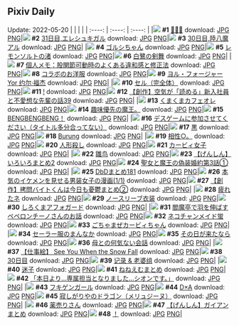 ## Pixiv Daily
Update: 2022-05-20
|      |      |      |
| :----: | :----: | :----: |
|![](https://pixiv.microyu.workers.dev/c/240x480/img-master/img/2022/05/18/00/00/04/98419507_p0_master1200.jpg) **#1** [🐸🐸🐸](https://www.pixiv.net/artworks/98419507) download: [JPG](https://pixiv.microyu.workers.dev/img-original/img/2022/05/18/00/00/04/98419507_p0.jpg) [PNG](https://pixiv.microyu.workers.dev/img-original/img/2022/05/18/00/00/04/98419507_p0.png)|![](https://pixiv.microyu.workers.dev/c/240x480/img-master/img/2022/05/19/00/00/09/98440469_p0_master1200.jpg) **#2** [31日目,エレシュキガル](https://www.pixiv.net/artworks/98440469) download: [JPG](https://pixiv.microyu.workers.dev/img-original/img/2022/05/19/00/00/09/98440469_p0.jpg) [PNG](https://pixiv.microyu.workers.dev/img-original/img/2022/05/19/00/00/09/98440469_p0.png)|![](https://pixiv.microyu.workers.dev/c/240x480/img-master/img/2022/05/18/00/00/08/98419538_p0_master1200.jpg) **#3** [30日目,陸八魔アル](https://www.pixiv.net/artworks/98419538) download: [JPG](https://pixiv.microyu.workers.dev/img-original/img/2022/05/18/00/00/08/98419538_p0.jpg) [PNG](https://pixiv.microyu.workers.dev/img-original/img/2022/05/18/00/00/08/98419538_p0.png)|
|![](https://pixiv.microyu.workers.dev/c/240x480/img-master/img/2022/05/18/00/00/11/98419554_p0_master1200.jpg) **#4** [ゴルシちゃん](https://www.pixiv.net/artworks/98419554) download: [JPG](https://pixiv.microyu.workers.dev/img-original/img/2022/05/18/00/00/11/98419554_p0.jpg) [PNG](https://pixiv.microyu.workers.dev/img-original/img/2022/05/18/00/00/11/98419554_p0.png)|![](https://pixiv.microyu.workers.dev/c/240x480/img-master/img/2022/05/18/12/47/22/98428086_p0_master1200.jpg) **#5** [レモンソルトの渚](https://www.pixiv.net/artworks/98428086) download: [JPG](https://pixiv.microyu.workers.dev/img-original/img/2022/05/18/12/47/22/98428086_p0.jpg) [PNG](https://pixiv.microyu.workers.dev/img-original/img/2022/05/18/12/47/22/98428086_p0.png)|![](https://pixiv.microyu.workers.dev/c/240x480/img-master/img/2022/05/19/00/00/02/98440406_p0_master1200.jpg) **#6** [白鷺の剣舞](https://www.pixiv.net/artworks/98440406) download: [JPG](https://pixiv.microyu.workers.dev/img-original/img/2022/05/19/00/00/02/98440406_p0.jpg) [PNG](https://pixiv.microyu.workers.dev/img-original/img/2022/05/19/00/00/02/98440406_p0.png)|
|![](https://pixiv.microyu.workers.dev/c/240x480/img-master/img/2022/05/19/09/00/01/98446669_p0_master1200.jpg) **#7** [個人メモ：股関節可動時のよくある違和感と修正法](https://www.pixiv.net/artworks/98446669) download: [JPG](https://pixiv.microyu.workers.dev/img-original/img/2022/05/19/09/00/01/98446669_p0.jpg) [PNG](https://pixiv.microyu.workers.dev/img-original/img/2022/05/19/09/00/01/98446669_p0.png)|![](https://pixiv.microyu.workers.dev/c/240x480/img-master/img/2022/05/18/19/00/02/98433059_p0_master1200.jpg) **#8** [コラボのお洋服](https://www.pixiv.net/artworks/98433059) download: [JPG](https://pixiv.microyu.workers.dev/img-original/img/2022/05/18/19/00/02/98433059_p0.jpg) [PNG](https://pixiv.microyu.workers.dev/img-original/img/2022/05/18/19/00/02/98433059_p0.png)|![](https://pixiv.microyu.workers.dev/c/240x480/img-master/img/2022/05/18/02/36/51/98422576_p0_master1200.jpg) **#9** [ヨル・フォージャー Yor  约尔·福杰](https://www.pixiv.net/artworks/98422576) download: [JPG](https://pixiv.microyu.workers.dev/img-original/img/2022/05/18/02/36/51/98422576_p0.jpg) [PNG](https://pixiv.microyu.workers.dev/img-original/img/2022/05/18/02/36/51/98422576_p0.png)|
|![](https://pixiv.microyu.workers.dev/c/240x480/img-master/img/2022/05/18/00/00/11/98419555_p0_master1200.jpg) **#10** [セル（完全体）](https://www.pixiv.net/artworks/98419555) download: [JPG](https://pixiv.microyu.workers.dev/img-original/img/2022/05/18/00/00/11/98419555_p0.jpg) [PNG](https://pixiv.microyu.workers.dev/img-original/img/2022/05/18/00/00/11/98419555_p0.png)|![](https://pixiv.microyu.workers.dev/c/240x480/img-master/img/2022/05/18/00/10/36/98420014_p0_master1200.jpg) **#11** [!](https://www.pixiv.net/artworks/98420014) download: [JPG](https://pixiv.microyu.workers.dev/img-original/img/2022/05/18/00/10/36/98420014_p0.jpg) [PNG](https://pixiv.microyu.workers.dev/img-original/img/2022/05/18/00/10/36/98420014_p0.png)|![](https://pixiv.microyu.workers.dev/c/240x480/img-master/img/2022/05/19/18/00/06/98452704_p0_master1200.jpg) **#12** [【創作】空気が「読める」新入社員と不愛想な先輩の話39](https://www.pixiv.net/artworks/98452704) download: [JPG](https://pixiv.microyu.workers.dev/img-original/img/2022/05/19/18/00/06/98452704_p0.jpg) [PNG](https://pixiv.microyu.workers.dev/img-original/img/2022/05/19/18/00/06/98452704_p0.png)|
|![](https://pixiv.microyu.workers.dev/c/240x480/img-master/img/2022/05/18/20/30/00/98434952_p0_master1200.jpg) **#13** [くまくまカフェオレ](https://www.pixiv.net/artworks/98434952) download: [JPG](https://pixiv.microyu.workers.dev/img-original/img/2022/05/18/20/30/00/98434952_p0.jpg) [PNG](https://pixiv.microyu.workers.dev/img-original/img/2022/05/18/20/30/00/98434952_p0.png)|![](https://pixiv.microyu.workers.dev/c/240x480/img-master/img/2022/05/18/14/09/20/98428811_p0_master1200.jpg) **#14** [趣味優先の魔王。](https://www.pixiv.net/artworks/98428811) download: [JPG](https://pixiv.microyu.workers.dev/img-original/img/2022/05/18/14/09/20/98428811_p0.jpg) [PNG](https://pixiv.microyu.workers.dev/img-original/img/2022/05/18/14/09/20/98428811_p0.png)|![](https://pixiv.microyu.workers.dev/c/240x480/img-master/img/2022/05/19/01/14/01/98442398_p0_master1200.jpg) **#15** [BENGBENGBENG！](https://www.pixiv.net/artworks/98442398) download: [JPG](https://pixiv.microyu.workers.dev/img-original/img/2022/05/19/01/14/01/98442398_p0.jpg) [PNG](https://pixiv.microyu.workers.dev/img-original/img/2022/05/19/01/14/01/98442398_p0.png)|
|![](https://pixiv.microyu.workers.dev/c/240x480/img-master/img/2022/05/18/00/09/27/98419980_p0_master1200.jpg) **#16** [デスゲームに参加させてください（タイトル多分合ってない）](https://www.pixiv.net/artworks/98419980) download: [JPG](https://pixiv.microyu.workers.dev/img-original/img/2022/05/18/00/09/27/98419980_p0.jpg) [PNG](https://pixiv.microyu.workers.dev/img-original/img/2022/05/18/00/09/27/98419980_p0.png)|![](https://pixiv.microyu.workers.dev/c/240x480/img-master/img/2022/05/18/16/40/09/98430695_p0_master1200.jpg) **#17** [黒](https://www.pixiv.net/artworks/98430695) download: [JPG](https://pixiv.microyu.workers.dev/img-original/img/2022/05/18/16/40/09/98430695_p0.jpg) [PNG](https://pixiv.microyu.workers.dev/img-original/img/2022/05/18/16/40/09/98430695_p0.png)|![](https://pixiv.microyu.workers.dev/c/240x480/img-master/img/2022/05/19/19/12/48/98454066_p0_master1200.jpg) **#18** [Burung](https://www.pixiv.net/artworks/98454066) download: [JPG](https://pixiv.microyu.workers.dev/img-original/img/2022/05/19/19/12/48/98454066_p0.jpg) [PNG](https://pixiv.microyu.workers.dev/img-original/img/2022/05/19/19/12/48/98454066_p0.png)|
|![](https://pixiv.microyu.workers.dev/c/240x480/img-master/img/2022/05/19/07/27/46/98445887_p0_master1200.jpg) **#19** [相性○。](https://www.pixiv.net/artworks/98445887) download: [JPG](https://pixiv.microyu.workers.dev/img-original/img/2022/05/19/07/27/46/98445887_p0.jpg) [PNG](https://pixiv.microyu.workers.dev/img-original/img/2022/05/19/07/27/46/98445887_p0.png)|![](https://pixiv.microyu.workers.dev/c/240x480/img-master/img/2022/05/18/00/00/05/98419523_p0_master1200.jpg) **#20** [人形殺し](https://www.pixiv.net/artworks/98419523) download: [JPG](https://pixiv.microyu.workers.dev/img-original/img/2022/05/18/00/00/05/98419523_p0.jpg) [PNG](https://pixiv.microyu.workers.dev/img-original/img/2022/05/18/00/00/05/98419523_p0.png)|![](https://pixiv.microyu.workers.dev/c/240x480/img-master/img/2022/05/18/15/03/45/98429593_p0_master1200.jpg) **#21** [カービィ女子](https://www.pixiv.net/artworks/98429593) download: [JPG](https://pixiv.microyu.workers.dev/img-original/img/2022/05/18/15/03/45/98429593_p0.jpg) [PNG](https://pixiv.microyu.workers.dev/img-original/img/2022/05/18/15/03/45/98429593_p0.png)|
|![](https://pixiv.microyu.workers.dev/c/240x480/img-master/img/2022/05/18/23/25/14/98439429_p0_master1200.jpg) **#22** [雛鸟](https://www.pixiv.net/artworks/98439429) download: [JPG](https://pixiv.microyu.workers.dev/img-original/img/2022/05/18/23/25/14/98439429_p0.jpg) [PNG](https://pixiv.microyu.workers.dev/img-original/img/2022/05/18/23/25/14/98439429_p0.png)|![](https://pixiv.microyu.workers.dev/c/240x480/img-master/img/2022/05/18/22/22/37/98437822_p0_master1200.jpg) **#23** [【げんしん】いろいろまとめ2](https://www.pixiv.net/artworks/98437822) download: [JPG](https://pixiv.microyu.workers.dev/img-original/img/2022/05/18/22/22/37/98437822_p0.jpg) [PNG](https://pixiv.microyu.workers.dev/img-original/img/2022/05/18/22/22/37/98437822_p0.png)|![](https://pixiv.microyu.workers.dev/c/240x480/img-master/img/2022/05/18/17/58/31/98431919_p0_master1200.jpg) **#24** [聖女と魔王の偽装婚約第3話①](https://www.pixiv.net/artworks/98431919) download: [JPG](https://pixiv.microyu.workers.dev/img-original/img/2022/05/18/17/58/31/98431919_p0.jpg) [PNG](https://pixiv.microyu.workers.dev/img-original/img/2022/05/18/17/58/31/98431919_p0.png)|
|![](https://pixiv.microyu.workers.dev/c/240x480/img-master/img/2022/05/19/04/24/02/98444597_p0_master1200.jpg) **#25** [DbDまとめ181](https://www.pixiv.net/artworks/98444597) download: [JPG](https://pixiv.microyu.workers.dev/img-original/img/2022/05/19/04/24/02/98444597_p0.jpg) [PNG](https://pixiv.microyu.workers.dev/img-original/img/2022/05/19/04/24/02/98444597_p0.png)|![](https://pixiv.microyu.workers.dev/c/240x480/img-master/img/2022/05/18/19/30/50/98433691_p0_master1200.jpg) **#26** [本気のイケメンを見せる男装女子の漫画(1/1)](https://www.pixiv.net/artworks/98433691) download: [JPG](https://pixiv.microyu.workers.dev/img-original/img/2022/05/18/19/30/50/98433691_p0.jpg) [PNG](https://pixiv.microyu.workers.dev/img-original/img/2022/05/18/19/30/50/98433691_p0.png)|![](https://pixiv.microyu.workers.dev/c/240x480/img-master/img/2022/05/19/21/43/37/98455016_p0_master1200.jpg) **#27** [【創作】拷問バイトくんは今日も憂鬱まとめ②](https://www.pixiv.net/artworks/98455016) download: [JPG](https://pixiv.microyu.workers.dev/img-original/img/2022/05/19/21/43/37/98455016_p0.jpg) [PNG](https://pixiv.microyu.workers.dev/img-original/img/2022/05/19/21/43/37/98455016_p0.png)|
|![](https://pixiv.microyu.workers.dev/c/240x480/img-master/img/2022/05/19/03/34/50/98443288_p0_master1200.jpg) **#28** [疲れたネ](https://www.pixiv.net/artworks/98443288) download: [JPG](https://pixiv.microyu.workers.dev/img-original/img/2022/05/19/03/34/50/98443288_p0.jpg) [PNG](https://pixiv.microyu.workers.dev/img-original/img/2022/05/19/03/34/50/98443288_p0.png)|![](https://pixiv.microyu.workers.dev/c/240x480/img-master/img/2022/05/18/00/13/47/98420103_p0_master1200.jpg) **#29** [ノースリーブ衣装](https://www.pixiv.net/artworks/98420103) download: [JPG](https://pixiv.microyu.workers.dev/img-original/img/2022/05/18/00/13/47/98420103_p0.jpg) [PNG](https://pixiv.microyu.workers.dev/img-original/img/2022/05/18/00/13/47/98420103_p0.png)|![](https://pixiv.microyu.workers.dev/c/240x480/img-master/img/2022/05/19/20/30/01/98455690_p0_master1200.jpg) **#30** [しろくまアフォガード](https://www.pixiv.net/artworks/98455690) download: [JPG](https://pixiv.microyu.workers.dev/img-original/img/2022/05/19/20/30/01/98455690_p0.jpg) [PNG](https://pixiv.microyu.workers.dev/img-original/img/2022/05/19/20/30/01/98455690_p0.png)|
|![](https://pixiv.microyu.workers.dev/c/240x480/img-master/img/2022/05/18/17/00/47/98430987_p0_master1200.jpg) **#31** [閻魔亭で羽を伸ばすペペロンチーノさんのお話](https://www.pixiv.net/artworks/98430987) download: [JPG](https://pixiv.microyu.workers.dev/img-original/img/2022/05/18/17/00/47/98430987_p0.jpg) [PNG](https://pixiv.microyu.workers.dev/img-original/img/2022/05/18/17/00/47/98430987_p0.png)|![](https://pixiv.microyu.workers.dev/c/240x480/img-master/img/2022/05/19/18/00/05/98452702_p0_master1200.jpg) **#32** [ネコチャンメイド蛍](https://www.pixiv.net/artworks/98452702) download: [JPG](https://pixiv.microyu.workers.dev/img-original/img/2022/05/19/18/00/05/98452702_p0.jpg) [PNG](https://pixiv.microyu.workers.dev/img-original/img/2022/05/19/18/00/05/98452702_p0.png)|![](https://pixiv.microyu.workers.dev/c/240x480/img-master/img/2022/05/18/01/09/38/98421365_p0_master1200.jpg) **#33** [ごちゃまぜカービィちゃん](https://www.pixiv.net/artworks/98421365) download: [JPG](https://pixiv.microyu.workers.dev/img-original/img/2022/05/18/01/09/38/98421365_p0.jpg) [PNG](https://pixiv.microyu.workers.dev/img-original/img/2022/05/18/01/09/38/98421365_p0.png)|
|![](https://pixiv.microyu.workers.dev/c/240x480/img-master/img/2022/05/18/17/00/01/98430962_p0_master1200.jpg) **#34** [セーラー服のまんなか](https://www.pixiv.net/artworks/98430962) download: [JPG](https://pixiv.microyu.workers.dev/img-original/img/2022/05/18/17/00/01/98430962_p0.jpg) [PNG](https://pixiv.microyu.workers.dev/img-original/img/2022/05/18/17/00/01/98430962_p0.png)|![](https://pixiv.microyu.workers.dev/c/240x480/img-master/img/2022/05/19/22/10/02/98458122_p0_master1200.jpg) **#35** [その日が来たなら](https://www.pixiv.net/artworks/98458122) download: [JPG](https://pixiv.microyu.workers.dev/img-original/img/2022/05/19/22/10/02/98458122_p0.jpg) [PNG](https://pixiv.microyu.workers.dev/img-original/img/2022/05/19/22/10/02/98458122_p0.png)|![](https://pixiv.microyu.workers.dev/c/240x480/img-master/img/2022/05/19/00/17/10/98441013_p0_master1200.jpg) **#36** [母との何気ない会話](https://www.pixiv.net/artworks/98441013) download: [JPG](https://pixiv.microyu.workers.dev/img-original/img/2022/05/19/00/17/10/98441013_p0.jpg) [PNG](https://pixiv.microyu.workers.dev/img-original/img/2022/05/19/00/17/10/98441013_p0.png)|
|![](https://pixiv.microyu.workers.dev/c/240x480/img-master/img/2022/05/19/00/05/16/98440688_p0_master1200.jpg) **#37** [【仕事絵】 See You When the Snow Fall](https://www.pixiv.net/artworks/98440688) download: [JPG](https://pixiv.microyu.workers.dev/img-original/img/2022/05/19/00/05/16/98440688_p0.jpg) [PNG](https://pixiv.microyu.workers.dev/img-original/img/2022/05/19/00/05/16/98440688_p0.png)|![](https://pixiv.microyu.workers.dev/c/240x480/img-master/img/2022/05/18/00/00/08/98419532_p0_master1200.jpg) **#38** [30日目](https://www.pixiv.net/artworks/98419532) download: [JPG](https://pixiv.microyu.workers.dev/img-original/img/2022/05/18/00/00/08/98419532_p0.jpg) [PNG](https://pixiv.microyu.workers.dev/img-original/img/2022/05/18/00/00/08/98419532_p0.png)|![](https://pixiv.microyu.workers.dev/c/240x480/img-master/img/2022/05/18/16/19/06/98430437_p0_master1200.jpg) **#39** [记录 & 老婆组](https://www.pixiv.net/artworks/98430437) download: [JPG](https://pixiv.microyu.workers.dev/img-original/img/2022/05/18/16/19/06/98430437_p0.jpg) [PNG](https://pixiv.microyu.workers.dev/img-original/img/2022/05/18/16/19/06/98430437_p0.png)|
|![](https://pixiv.microyu.workers.dev/c/240x480/img-master/img/2022/05/18/19/17/32/98433414_p0_master1200.jpg) **#40** [迷子](https://www.pixiv.net/artworks/98433414) download: [JPG](https://pixiv.microyu.workers.dev/img-original/img/2022/05/18/19/17/32/98433414_p0.jpg) [PNG](https://pixiv.microyu.workers.dev/img-original/img/2022/05/18/19/17/32/98433414_p0.png)|![](https://pixiv.microyu.workers.dev/c/240x480/img-master/img/2022/05/18/23/26/31/98439474_p0_master1200.jpg) **#41** [ねねえむまとめ](https://www.pixiv.net/artworks/98439474) download: [JPG](https://pixiv.microyu.workers.dev/img-original/img/2022/05/18/23/26/31/98439474_p0.jpg) [PNG](https://pixiv.microyu.workers.dev/img-original/img/2022/05/18/23/26/31/98439474_p0.png)|![](https://pixiv.microyu.workers.dev/c/240x480/img-master/img/2022/05/19/14/04/49/98439847_p0_master1200.jpg) **#42** [「本日より…専属担当となりました…シオンです。」](https://www.pixiv.net/artworks/98439847) download: [JPG](https://pixiv.microyu.workers.dev/img-original/img/2022/05/19/14/04/49/98439847_p0.jpg) [PNG](https://pixiv.microyu.workers.dev/img-original/img/2022/05/19/14/04/49/98439847_p0.png)|
|![](https://pixiv.microyu.workers.dev/c/240x480/img-master/img/2022/05/18/19/53/19/98434118_p0_master1200.jpg) **#43** [フキゲンガール](https://www.pixiv.net/artworks/98434118) download: [JPG](https://pixiv.microyu.workers.dev/img-original/img/2022/05/18/19/53/19/98434118_p0.jpg) [PNG](https://pixiv.microyu.workers.dev/img-original/img/2022/05/18/19/53/19/98434118_p0.png)|![](https://pixiv.microyu.workers.dev/c/240x480/img-master/img/2022/05/19/02/40/57/98443666_p0_master1200.jpg) **#44** [D×A](https://www.pixiv.net/artworks/98443666) download: [JPG](https://pixiv.microyu.workers.dev/img-original/img/2022/05/19/02/40/57/98443666_p0.jpg) [PNG](https://pixiv.microyu.workers.dev/img-original/img/2022/05/19/02/40/57/98443666_p0.png)|![](https://pixiv.microyu.workers.dev/c/240x480/img-master/img/2022/05/18/00/08/58/98419963_p0_master1200.jpg) **#45** [寂しがりやのドラゴン（メリュジーヌ）](https://www.pixiv.net/artworks/98419963) download: [JPG](https://pixiv.microyu.workers.dev/img-original/img/2022/05/18/00/08/58/98419963_p0.jpg) [PNG](https://pixiv.microyu.workers.dev/img-original/img/2022/05/18/00/08/58/98419963_p0.png)|
|![](https://pixiv.microyu.workers.dev/c/240x480/img-master/img/2022/05/19/21/14/38/98456704_p0_master1200.jpg) **#46** [薬売りさん](https://www.pixiv.net/artworks/98456704) download: [JPG](https://pixiv.microyu.workers.dev/img-original/img/2022/05/19/21/14/38/98456704_p0.jpg) [PNG](https://pixiv.microyu.workers.dev/img-original/img/2022/05/19/21/14/38/98456704_p0.png)|![](https://pixiv.microyu.workers.dev/c/240x480/img-master/img/2022/05/18/21/37/43/98436617_p0_master1200.jpg) **#47** [【げんしん】ガイアンまとめ](https://www.pixiv.net/artworks/98436617) download: [JPG](https://pixiv.microyu.workers.dev/img-original/img/2022/05/18/21/37/43/98436617_p0.jpg) [PNG](https://pixiv.microyu.workers.dev/img-original/img/2022/05/18/21/37/43/98436617_p0.png)|![](https://pixiv.microyu.workers.dev/c/240x480/img-master/img/2022/05/18/01/36/13/98421793_p0_master1200.jpg) **#48** [！](https://www.pixiv.net/artworks/98421793) download: [JPG](https://pixiv.microyu.workers.dev/img-original/img/2022/05/18/01/36/13/98421793_p0.jpg) [PNG](https://pixiv.microyu.workers.dev/img-original/img/2022/05/18/01/36/13/98421793_p0.png)|
